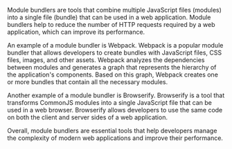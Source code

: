 

Module bundlers are tools that combine multiple JavaScript files (modules) into a single file (bundle) that can be used in a web application. Module bundlers help to reduce the number of HTTP requests required by a web application, which can improve its performance.

An example of a module bundler is Webpack. Webpack is a popular module bundler that allows developers to create bundles with JavaScript files, CSS files, images, and other assets. Webpack analyzes the dependencies between modules and generates a graph that represents the hierarchy of the application's components. Based on this graph, Webpack creates one or more bundles that contain all the necessary modules.

Another example of a module bundler is Browserify. Browserify is a tool that transforms CommonJS modules into a single JavaScript file that can be used in a web browser. Browserify allows developers to use the same code on both the client and server sides of a web application.

Overall, module bundlers are essential tools that help developers manage the complexity of modern web applications and improve their performance.